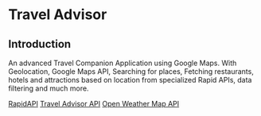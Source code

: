 # Travel Advisor



## Introduction
An advanced Travel Companion Application using Google Maps. With Geolocation, Google Maps API, Searching for places, Fetching restaurants, hotels and attractions based on location from specialized Rapid APIs, data filtering and much more.



[RapidAPI](https://rapidapi.com/hub)
[Travel Advisor API](https://rapidapi.com/apidojo/api/travel-advisor/)
[Open Weather Map API](https://rapidapi.com/community/api/open-weather-map/)

